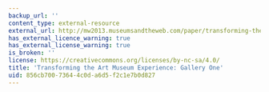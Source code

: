 ```yaml
---
backup_url: ''
content_type: external-resource
external_url: http://mw2013.museumsandtheweb.com/paper/transforming-the-art-museum-experience-gallery-one-2/
has_external_licence_warning: true
has_external_license_warning: true
is_broken: ''
license: https://creativecommons.org/licenses/by-nc-sa/4.0/
title: 'Transforming the Art Museum Experience: Gallery One'
uid: 856cb700-7364-4c0d-a6d5-f2c1e7b0d827
---
```

